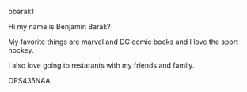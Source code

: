 bbarak1

Hi my name is Benjamin Barak?

My favorite things are marvel and DC comic books and I love the sport hockey.

I also love going to restarants with my friends and family.

OPS435NAA
